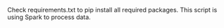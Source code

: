 Check requirements.txt to pip install all required packages.
This script is using Spark to process data.
